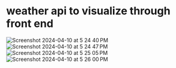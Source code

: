 # weather api to visualize through front end
![Screenshot 2024-04-10 at 5 24 40 PM](https://github.com/Abhisingh980/happydatset/assets/117198027/c4b1858e-b731-4c4c-bd4d-44fd3d593d54)
![Screenshot 2024-04-10 at 5 24 47 PM](https://github.com/Abhisingh980/happydatset/assets/117198027/10810d4d-fc4f-40e4-bf38-a8f9fbf84d86)
![Screenshot 2024-04-10 at 5 25 05 PM](https://github.com/Abhisingh980/happydatset/assets/117198027/07382300-3b03-4256-89a0-f2edeb87426f)
![Screenshot 2024-04-10 at 5 26 00 PM](https://github.com/Abhisingh980/happydatset/assets/117198027/a3e5e91d-d44e-4b60-b6a7-cf0ce463689d)
